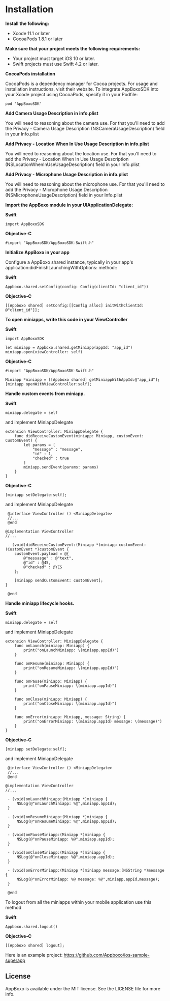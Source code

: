 # Installation

**Install the following:**
  - Xcode 11.1 or later
  - CocoaPods 1.8.1 or later
  
**Make sure that your project meets the following requirements:**

  - Your project must target iOS 10 or later.
  - Swift projects must use Swift 4.2 or later.
  
  
  
**CocoaPods installation**
    
   CocoaPods is a dependency manager for Cocoa projects. For usage and installation instructions, visit their website. 
   To integrate AppBoxoSDK into your Xcode project using CocoaPods, specify it in your Podfile:
    
    pod 'AppBoxoSDK'




**Add Camera Usage Description in info.plist**

  You will need to reasoning about the camera use. For that you'll need to add the Privacy - Camera Usage Description 
  (NSCameraUsageDescription) field in your Info.plist

**Add Privacy - Location When In Use Usage Description in info.plist**
  
  You will need to reasoning about the location use. For that you'll need to add the Privacy - Location When In Use Usage Description 
  (NSLocationWhenInUseUsageDescription) field in your Info.plist
  
**Add Privacy - Microphone Usage Description in info.plist**

   You will need to reasoning about the microphone use. For that you'll need to add the Privacy - Microphone Usage Description 
   (NSMicrophoneUsageDescription) field in your Info.plist




**Import the AppBoxo module in your UIApplicationDelegate:**

**Swift**
        
    import AppBoxoSDK
        
**Objective-C**
        
    #import "AppBoxoSDK/AppBoxoSDK-Swift.h"






**Initialize AppBoxo in your app**
    
   Configure a AppBoxo shared instance, typically in your app's application:didFinishLaunchingWithOptions: method::
   
**Swift**
    
    Appboxo.shared.setConfig(config: Config(clientId: "client_id"))
    
**Objective-C**
  
    [[Appboxo shared] setConfig:[[Config alloc] initWithClientId: @"client_id"]];
  
  
  
  
  
    
**To open miniapps, write this code in your ViewController**

**Swift**
    
    import AppBoxoSDK
    
    let miniapp = Appboxo.shared.getMiniapp(appId: "app_id")
    miniapp.open(viewController: self)


**Objective-C**

    #import "AppBoxoSDK/AppBoxoSDK-Swift.h"
    
    Miniapp *miniapp = [[Appboxo shared] getMiniappWithAppId:@"app_id"];
    [miniapp openWithViewController:self];
    
    
    
    
    

**Handle custom events from miniapp.**

**Swift**

    miniapp.delegate = self
    
and implement MiniappDelegate
    
    extension ViewController: MiniappDelegate {
        func didReceiveCustomEvent(miniapp: Miniapp, customEvent: CustomEvent) {
            let params = [
                "message" : "message",
                "id" : 1,
                "checked" : true
            ]
            miniapp.sendEvent(params: params)
        }
    }
    
**Objective-C**

    [miniapp setDelegate:self];
    
and implement MiniappDelegate
     
     @interface ViewController () <MiniappDelegate>
     //...
     @end
     
    @implementation ViewController
    //...

     - (void)didReceiveCustomEvent:(Miniapp *)miniapp customEvent:(CustomEvent *)customEvent {
        customEvent.payload = @{
            @"messasge" : @"text",
            @"id" : @45,
            @"checked" : @YES
        };
    
        [miniapp sendCustomEvent: customEvent];
    }

     @end

    
    
    
**Handle miniapp lifecycle hooks.**

**Swift**

    miniapp.delegate = self
        
and implement MiniappDelegate
        
    extension ViewController: MiniappDelegate {
        func onLaunch(miniapp: Miniapp) {
            print("onLaunchMiniapp: \(miniapp.appId)")
        }
        
        func onResume(miniapp: Miniapp) {
            print("onResumeMiniapp: \(miniapp.appId)")
        }
        
        func onPause(miniapp: Miniapp) {
            print("onPauseMiniapp: \(miniapp.appId)")
        }
        
        func onClose(miniapp: Miniapp) {
            print("onCloseMiniapp: \(miniapp.appId)")
        }
        
        func onError(miniapp: Miniapp, message: String) {
            print("onErrorMiniapp: \(miniapp.appId) message: \(message)")
        }
    }
    
**Objective-C**

    [miniapp setDelegate:self];
    
and implement MiniappDelegate
     
     @interface ViewController () <MiniappDelegate>
     //...
     @end
     
    @implementation ViewController
    //...

     - (void)onLaunchMiniapp:(Miniapp *)miniapp {
         NSLog(@"onLaunchMiniapp: %@",miniapp.appId);
     }

     - (void)onResumeMiniapp:(Miniapp *)miniapp {
         NSLog(@"onResumeMiniapp: %@",miniapp.appId);
     }

     - (void)onPauseMiniapp:(Miniapp *)miniapp {
         NSLog(@"onPauseMiniapp: %@",miniapp.appId);
     }

     - (void)onCloseMiniapp:(Miniapp *)miniapp {
         NSLog(@"onCloseMiniapp: %@",miniapp.appId);
     }

     - (void)onErrorMiniapp:(Miniapp *)miniapp message:(NSString *)message {
         NSLog(@"onErrorMiniapp: %@ message: %@",miniapp.appId,message);
     }

     @end




To logout from all the miniapps within your mobile application use this method
    
**Swift**

    Appboxo.shared.logout()

**Objective-C**

    [[Appboxo shared] logout];
    
    

Here is an example project: https://github.com/Appboxo/ios-sample-superapp




## License

AppBoxo is available under the MIT license. See the LICENSE file for more info.
